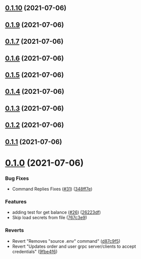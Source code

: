 ## [0.1.10](https://github.com/aufacicenta/rapydbot/compare/wallet-0.1.9...wallet-0.1.10) (2021-07-06)



## [0.1.9](https://github.com/aufacicenta/rapydbot/compare/wallet-0.1.8...wallet-0.1.9) (2021-07-06)



## [0.1.7](https://github.com/aufacicenta/rapydbot/compare/wallet-0.1.6...wallet-0.1.7) (2021-07-06)



## [0.1.6](https://github.com/aufacicenta/rapydbot/compare/wallet-0.1.5...wallet-0.1.6) (2021-07-06)



## [0.1.5](https://github.com/aufacicenta/rapydbot/compare/wallet-0.1.4...wallet-0.1.5) (2021-07-06)



## [0.1.4](https://github.com/aufacicenta/rapydbot/compare/wallet-0.1.3...wallet-0.1.4) (2021-07-06)



## [0.1.3](https://github.com/aufacicenta/rapydbot/compare/wallet-0.1.2...wallet-0.1.3) (2021-07-06)



## [0.1.2](https://github.com/aufacicenta/rapydbot/compare/wallet-0.1.1...wallet-0.1.2) (2021-07-06)



## [0.1.1](https://github.com/aufacicenta/rapydbot/compare/wallet-0.1.0...wallet-0.1.1) (2021-07-06)



# [0.1.0](https://github.com/aufacicenta/rapydbot/compare/9fbe4f60a3bc5446fc81af2fb3837893f0bb1262...wallet-0.1.0) (2021-07-06)


### Bug Fixes

* Command Replies Fixes ([#31](https://github.com/aufacicenta/rapydbot/issues/31)) ([348ff7e](https://github.com/aufacicenta/rapydbot/commit/348ff7e712f2a245ad45d88307d8f57c3e4b5eb1))


### Features

* adding test for get balance ([#26](https://github.com/aufacicenta/rapydbot/issues/26)) ([26223df](https://github.com/aufacicenta/rapydbot/commit/26223df2c02c69ac74e516e6ecf4257337a71dd7))
* Skip load secrets from file ([767c3e9](https://github.com/aufacicenta/rapydbot/commit/767c3e9d0f9bbe4b8474d40a6ac1df6a30ca56bd))


### Reverts

* Revert "Removes "source .env" command" ([d87c9f5](https://github.com/aufacicenta/rapydbot/commit/d87c9f59b84d14b49e7ad881b4a1110a6a91beaa))
* Revert "Updates order and user grpc server/clients to accept credentials" ([9fbe4f6](https://github.com/aufacicenta/rapydbot/commit/9fbe4f60a3bc5446fc81af2fb3837893f0bb1262))



